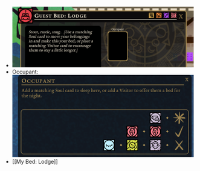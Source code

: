 - ![image.png](../assets/image_1700892467125_0.png)
- Occupant: ![image.png](../assets/image_1700892478981_0.png)
- [[My Bed: Lodge]]